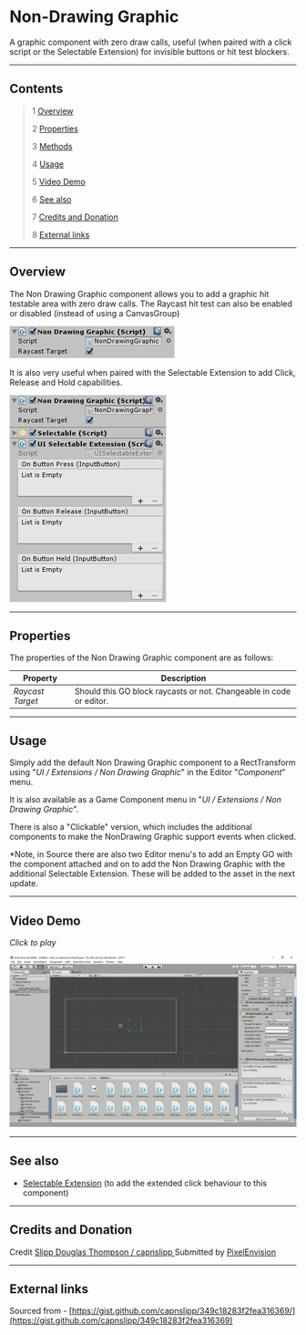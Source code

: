 # Non-Drawing Graphic

A graphic component with zero draw calls, useful (when paired with a click script or the Selectable Extension) for invisible buttons or hit test blockers.

<!--![](Images/ Game Image.jpg)-->

---------

## Contents

> 1 [Overview](#overview)
>
> 2 [Properties](#properties)
>
> 3 [Methods](#methods)
>
> 4 [Usage](#usage)
>
> 5 [Video Demo](#video-demo)
>
> 6 [See also](#see-also)
>
> 7 [Credits and Donation](#credits-and-donation)
>
> 8 [External links](#external-links)

---------

## Overview

The Non Drawing Graphic component allows you to add a graphic hit testable area with zero draw calls.  The Raycast hit test can also be enabled or disabled (instead of using a CanvasGroup)

![](Images/NonDrawingGraphicInspector.jpg)

It is also very useful when paired with the Selectable Extension to add Click, Release and Hold capabilities.

![](Images/NonDrawingGraphicInspectorClickable.jpg)

---------

## Properties

The properties of the Non Drawing Graphic component are as follows:

Property | Description
|-|-|
*Raycast Target*|Should this GO block raycasts or not.  Changeable in code or editor.

---------

## Usage

Simply add the default Non Drawing Graphic component to a RectTransform using "*UI / Extensions / Non Drawing Graphic*" in the Editor "*Component*" menu.

It is also available as a Game Component menu in "*UI / Extensions / Non Drawing Graphic*". 

There is also a "Clickable" version, which includes the additional components to make the NonDrawing Graphic support events when clicked.

*Note, in Source there are also two Editor menu's to add an Empty GO with the component attached and on to add the Non Drawing Graphic with the additional Selectable Extension.
These will be added to the asset in the next update.

---------

## Video Demo

*Click to play*

[![Non Drawing Graphic Demo](Images/NonDrawingGraphicDemo.jpg)](Images/NonDrawingGraphicDemo.mp4 "Non Drawing Graphic Demo")

---------

## See also

* [Selectable Extension](/Controls/UISelectableExtension.md)
(to add the extended click behaviour to this component)

---------

## Credits and Donation

Credit [Slipp Douglas Thompson / capnslipp ](https://github.com/capnslipp)
Submitted by [PixelEnvision](https://github.com/PixelEnvision)

---------

## External links

Sourced from - [https://gist.github.com/capnslipp/349c18283f2fea316369/](https://gist.github.com/capnslipp/349c18283f2fea316369)
